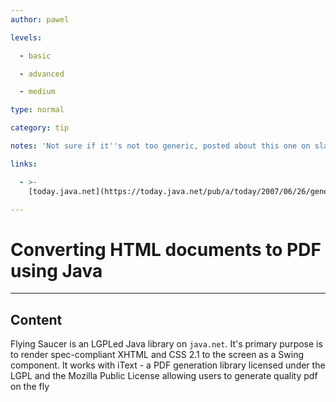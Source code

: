```yaml
---
author: pawel

levels:

  - basic

  - advanced

  - medium

type: normal

category: tip

notes: 'Not sure if it''s not too generic, posted about this one on slack already.'

links:

  - >-
    [today.java.net](https://today.java.net/pub/a/today/2007/06/26/generating-pdfs-with-flying-saucer-and-itext.html){website}

---
```

# Converting HTML documents to PDF using Java

---
## Content

Flying Saucer is an LGPLed Java library on `java.net`. It's primary purpose is to render spec-compliant XHTML and CSS 2.1 to the screen as a Swing component. It works with iText - a PDF generation library licensed under the LGPL and the Mozilla Public License allowing users to generate quality pdf on the fly
 
